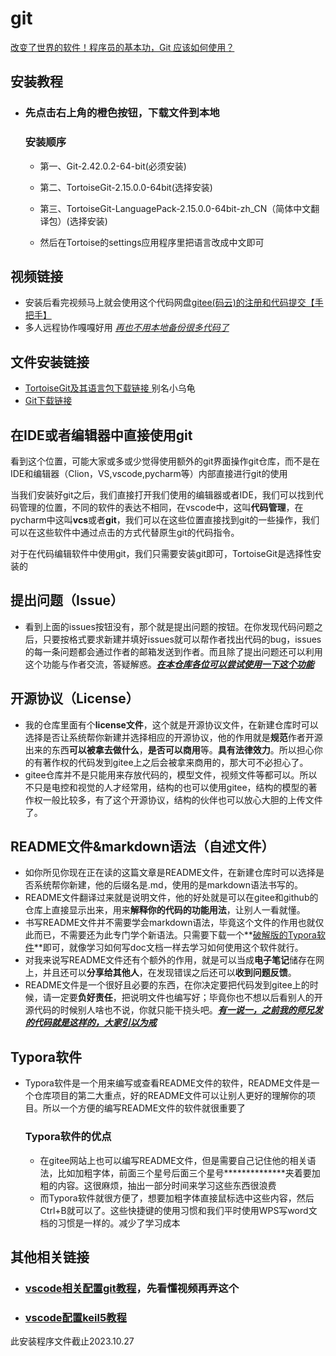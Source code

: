 # git
[改变了世界的软件！程序员的基本功，Git 应该如何使用？](https://www.bilibili.com/video/BV1u94y1n73L/?share_source=copy_web&vd_source=25ad8ba9818fa99efec9963e0caadb41)

## 安装教程
- ### 先点击右上角的橙色按钮，下载文件到本地

  ### 安装顺序

  -  第一、Git-2.42.0.2-64-bit(必须安装)

  -  第二、TortoiseGit-2.15.0.0-64bit(选择安装)

  -  第三、TortoiseGit-LanguagePack-2.15.0.0-64bit-zh_CN（简体中文翻译包）(选择安装)

  - 然后在Tortoise的settings应用程序里把语言改成中文即可


## 视频链接
- 安装后看完视频马上就会使用这个代码网盘[gitee(码云)的注册和代码提交【手把手】](https://www.bilibili.com/video/BV1hf4y1W7yT/?share_source=copy_web&vd_source=3fe6d67d3a41f2eabed6749bc39e2427) 
- 多人远程协作嘎嘎好用
  <u>*再也不用本地备份很多代码了*</u>

## 文件安装链接

- [TortoiseGit及其语言包下载链接 ](https://tortoisegit.org/download/) 别名小乌龟
- [Git下载链接](https://git-scm.com/download/win)

## 在IDE或者编辑器中直接使用git

看到这个位置，可能大家或多或少觉得使用额外的git界面操作git仓库，而不是在IDE和编辑器（Clion，VS,vscode,pycharm等）内部直接进行git的使用

当我们安装好git之后，我们直接打开我们使用的编辑器或者IDE，我们可以找到代码管理的位置，不同的软件的表达不相同，在vscode中，这叫**代码管理**，在pycharm中这叫**vcs**或者**git**，我们可以在这些位置直接找到git的一些操作，我们可以在这些软件中通过点击的方式代替原生git的代码指令。

对于在代码编辑软件中使用git，我们只需要安装git即可，TortoiseGit是选择性安装的
## 提出问题（Issue）

- 看到上面的issues按钮没有，那个就是提出问题的按钮。在你发现代码问题之后，只要按格式要求新建并填好issues就可以帮作者找出代码的bug，issues的每一条问题都会通过作者的邮箱发送到作者。而且除了提出问题还可以利用这个功能与作者交流，答疑解惑。***<u>在本仓库各位可以尝试使用一下这个功能</u>***

## 开源协议（License）

- 我的仓库里面有个**license文件**，这个就是开源协议文件，在新建仓库时可以选择是否让系统帮你新建并选择相应的开源协议，他的作用就是**规范**作者开源出来的东西**可以被拿去做什么**，**是否可以商用**等。**具有法律效力**。所以担心你的有著作权的代码发到gitee上之后会被拿来商用的，那大可不必担心了。
- gitee仓库并不是只能用来存放代码的，模型文件，视频文件等都可以。所以不只是电控和视觉的人才经常用，结构的也可以使用gitee，结构的模型的著作权一般比较多，有了这个开源协议，结构的伙伴也可以放心大胆的上传文件了。

## README文件&markdown语法（自述文件）

- 如你所见你现在正在读的这篇文章是README文件，在新建仓库时可以选择是否系统帮你新建，他的后缀名是.md，使用的是markdown语法书写的。
- README文件翻译过来就是说明文件，他的好处就是可以在gitee和github的仓库上直接显示出来，用来**解释你的代码的功能用法**，让别人一看就懂。
- 书写README文件并不需要学会markdown语法，毕竟这个文件的作用也就仅此而已，不需要还为此专门学个新语法。只需要下载一个**[破解版的Typora软件](https://www.bilibili.com/video/BV1fk4y1F7TL/?vd_source=60499a4850284be9bc949c4ca866b892)**即可，就像学习如何写doc文档一样去学习如何使用这个软件就行。
- 对我来说写README文件还有个额外的作用，就是可以当成**电子笔记**储存在网上，并且还可以**分享给其他人**，在发现错误之后还可以**收到问题反馈**。
- README文件是一个很好且必要的东西，在你决定要把代码发到gitee上的时候，请一定要**负好责任**，把说明文件也编写好；毕竟你也不想以后看别人的开源代码的时候别人啥也不说，你就只能干挠头吧。***<u>有一说一，之前我的师兄发的代码就是这样的，大家引以为戒</u>***

## Typora软件

- ​	Typora软件是一个用来编写或查看README文件的软件，README文件是一个仓库项目的第二大重点，好的README文件可以让别人更好的理解你的项目。所以一个方便的编写README文件的软件就很重要了

  ### Typora软件的优点

  - 在gitee网站上也可以编写README文件，但是需要自己记住他的相关语法，比如加粗字体，前面三个星号后面三个星号**************夹着要加粗的内容。这很麻烦，抽出一部分时间来学习这些东西很浪费
  - 而Typora软件就很方便了，想要加粗字体直接鼠标选中这些内容，然后Ctrl+B就可以了。这些快捷键的使用习惯和我们平时使用WPS写word文档的习惯是一样的。减少了学习成本

## 其他相关链接

- ### [vscode相关配置git教程](https://blog.csdn.net/qq_42661800/article/details/121986078)，先看懂视频再弄这个

- ### [vscode配置keil5教程](https://blog.csdn.net/weixin_43576926/article/details/107736692)

此安装程序文件截止2023.10.27

